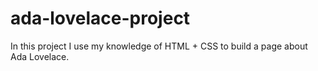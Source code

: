 # ada-lovelace-project
In this project I use my knowledge of HTML + CSS to build a page about Ada Lovelace. 
